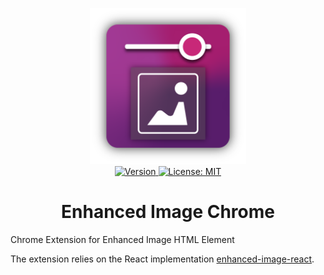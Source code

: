 <p align="center">
    <img
        src="https://raw.githubusercontent.com/plurid/enhanced-image/master/about/assets/identity/enhanced-image-logo.png"
        height="250px"
    >
    <br />
    <a
        target="_blank"
        href="https://chrome.google.com/webstore/detail/enhanced-image/pdcicakelecpcnchbbnkonjpmhagcbnm"
    >
        <img src="https://img.shields.io/badge/chrome-v0.0.2-blue.svg?colorB=1380C3&style=for-the-badge" alt="Version">
    </a>
    <a
        target="_blank"
        href="https://github.com/plurid/enhanced-image/blob/master/LICENSE"
    >
        <img
            src="https://img.shields.io/badge/license-MIT-blue.svg?colorB=1380C3&style=for-the-badge"
            alt="License: MIT"
        >
    </a>
</p>



<h1 align="center">
    Enhanced Image Chrome
</h1>

Chrome Extension for Enhanced Image HTML Element

The extension relies on the React implementation [enhanced-image-react](https://github.com/plurid/enhanced-image/tree/master/packages/enhanced-image-react).
